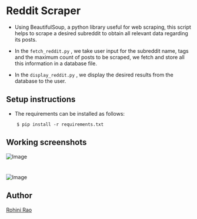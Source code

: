 # Reddit Scraper

- Using BeautifulSoup, a python library useful for web scraping, this script helps to scrape a desired subreddit to obtain all relevant data regarding its posts.

- In the `fetch_reddit.py` , we take user input for the subreddit name, tags and the maximum count of posts to be scraped, we fetch and store all this information in a database file.

- In the `display_reddit.py` , we display the desired results from the database to the user.

## Setup instructions

- The requirements can be installed as follows:

```shell
    $ pip install -r requirements.txt
```

## Working screenshots

![Image](https://i.imgur.com/2jHHjCh.png)

#

![Image](https://i.imgur.com/XW8dkrQ.png)

## Author

[Rohini Rao](www.github.com/RohiniRG)

